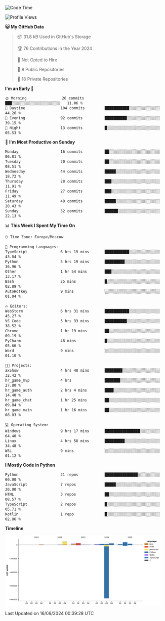 <!--START_SECTION:waka-->
![Code Time](http://img.shields.io/badge/Code%20Time-371%20hrs%2012%20mins-blue)

![Profile Views](http://img.shields.io/badge/Profile%20Views-2-blue)

**🐱 My GitHub Data** 

> 📦 31.8 kB Used in GitHub's Storage 
 > 
> 🏆 76 Contributions in the Year 2024
 > 
> 🚫 Not Opted to Hire
 > 
> 📜 8 Public Repositories 
 > 
> 🔑 18 Private Repositories 
 > 
**I'm an Early 🐤** 

```text
🌞 Morning                26 commits          ███░░░░░░░░░░░░░░░░░░░░░░   11.06 % 
🌆 Daytime                104 commits         ███████████░░░░░░░░░░░░░░   44.26 % 
🌃 Evening                92 commits          ██████████░░░░░░░░░░░░░░░   39.15 % 
🌙 Night                  13 commits          █░░░░░░░░░░░░░░░░░░░░░░░░   05.53 % 
```
📅 **I'm Most Productive on Sunday** 

```text
Monday                   16 commits          ██░░░░░░░░░░░░░░░░░░░░░░░   06.81 % 
Tuesday                  20 commits          ██░░░░░░░░░░░░░░░░░░░░░░░   08.51 % 
Wednesday                44 commits          █████░░░░░░░░░░░░░░░░░░░░   18.72 % 
Thursday                 28 commits          ███░░░░░░░░░░░░░░░░░░░░░░   11.91 % 
Friday                   27 commits          ███░░░░░░░░░░░░░░░░░░░░░░   11.49 % 
Saturday                 48 commits          █████░░░░░░░░░░░░░░░░░░░░   20.43 % 
Sunday                   52 commits          ██████░░░░░░░░░░░░░░░░░░░   22.13 % 
```


📊 **This Week I Spent My Time On** 

```text
🕑︎ Time Zone: Europe/Moscow

💬 Programming Languages: 
TypeScript               6 hrs 19 mins       ███████████░░░░░░░░░░░░░░   43.84 % 
Python                   5 hrs 19 mins       █████████░░░░░░░░░░░░░░░░   36.96 % 
Other                    1 hr 54 mins        ███░░░░░░░░░░░░░░░░░░░░░░   13.17 % 
Bash                     25 mins             █░░░░░░░░░░░░░░░░░░░░░░░░   02.89 % 
AutoHotkey               9 mins              ░░░░░░░░░░░░░░░░░░░░░░░░░   01.04 % 

🔥 Editors: 
WebStorm                 6 hrs 31 mins       ███████████░░░░░░░░░░░░░░   45.27 % 
VS Code                  5 hrs 33 mins       ██████████░░░░░░░░░░░░░░░   38.52 % 
Chrome                   1 hr 19 mins        ██░░░░░░░░░░░░░░░░░░░░░░░   09.19 % 
PyCharm                  48 mins             █░░░░░░░░░░░░░░░░░░░░░░░░   05.66 % 
Word                     9 mins              ░░░░░░░░░░░░░░░░░░░░░░░░░   01.10 % 

🐱‍💻 Projects: 
axShow                   4 hrs 40 mins       ████████░░░░░░░░░░░░░░░░░   32.42 % 
hr_game_mvp              4 hrs               ███████░░░░░░░░░░░░░░░░░░   27.80 % 
hr_game_auth             2 hrs 4 mins        ████░░░░░░░░░░░░░░░░░░░░░   14.40 % 
hr_game_chat             1 hr 25 mins        ██░░░░░░░░░░░░░░░░░░░░░░░   09.84 % 
hr_game_main             1 hr 16 mins        ██░░░░░░░░░░░░░░░░░░░░░░░   08.83 % 

💻 Operating System: 
Windows                  9 hrs 17 mins       ████████████████░░░░░░░░░   64.40 % 
Linux                    4 hrs 58 mins       █████████░░░░░░░░░░░░░░░░   34.48 % 
WSL                      9 mins              ░░░░░░░░░░░░░░░░░░░░░░░░░   01.12 % 
```

**I Mostly Code in Python** 

```text
Python                   21 repos            ███████████████░░░░░░░░░░   60.00 % 
JavaScript               7 repos             █████░░░░░░░░░░░░░░░░░░░░   20.00 % 
HTML                     3 repos             ██░░░░░░░░░░░░░░░░░░░░░░░   08.57 % 
TypeScript               2 repos             █░░░░░░░░░░░░░░░░░░░░░░░░   05.71 % 
Kotlin                   1 repo              █░░░░░░░░░░░░░░░░░░░░░░░░   02.86 % 
```



**Timeline**

![Lines of Code chart](https://raw.githubusercontent.com/adlemx/adlemx/main/assets/bar_graph.png)


 Last Updated on 16/06/2024 00:39:28 UTC
<!--END_SECTION:waka-->
